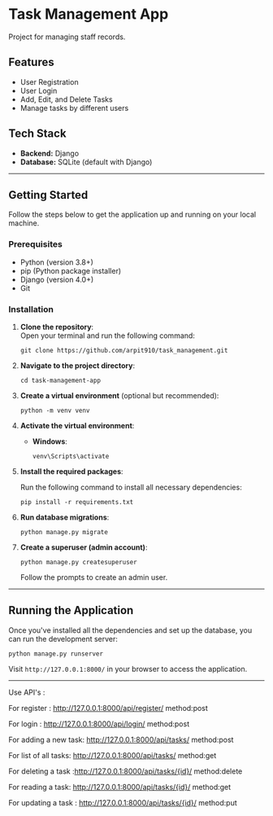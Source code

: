 # Task Management App

Project for managing staff records.

## Features

- User Registration
- User Login
- Add, Edit, and Delete Tasks
- Manage tasks by different users


## Tech Stack

- **Backend:** Django
- **Database:** SQLite (default with Django)

---

## Getting Started

Follow the steps below to get the application up and running on your local machine.

### Prerequisites

- Python (version 3.8+)
- pip (Python package installer)
- Django (version 4.0+)
- Git

### Installation

1. **Clone the repository**:  
   Open your terminal and run the following command:

   ```
   git clone https://github.com/arpit910/task_management.git
   ```

2. **Navigate to the project directory**:

   ```
   cd task-management-app
   ```

3. **Create a virtual environment** (optional but recommended):

   ```
   python -m venv venv
   ```

4. **Activate the virtual environment**:

   - **Windows**:
     ```
     venv\Scripts\activate
     ```


5. **Install the required packages**:

   Run the following command to install all necessary dependencies:

   ```
   pip install -r requirements.txt
   ```


6. **Run database migrations**:

   ```
   python manage.py migrate
   ```

7. **Create a superuser (admin account)**:

   ```
   python manage.py createsuperuser
   ```

   Follow the prompts to create an admin user.

---

## Running the Application

Once you've installed all the dependencies and set up the database, you can run the development server:

```
python manage.py runserver
```

Visit `http://127.0.0.1:8000/` in your browser to access the application.

---



Use API's :


For register : http://127.0.0.1:8000/api/register/
method:post

For login : http://127.0.0.1:8000/api/login/
method:post

For adding a new task: http://127.0.0.1:8000/api/tasks/
method:post

For list of all tasks: http://127.0.0.1:8000/api/tasks/
method:get

For deleting a task :http://127.0.0.1:8000/api/tasks/{id}/
method:delete

For reading a task: http://127.0.0.1:8000/api/tasks/{id}/
method:get

For updating a task : http://127.0.0.1:8000/api/tasks/{id}/
method:put
